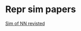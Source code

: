 # Repr sim papers

[Sim of NN revisted](Repr%20sim%20papers%20f1e073e6e4124d3ba7b6929d92cee13d/Sim%20of%20NN%20revisted%2074743e14a51b4f7593e67ad7b2e92162.md)